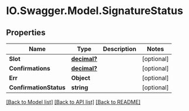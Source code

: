 # IO.Swagger.Model.SignatureStatus
## Properties

Name | Type | Description | Notes
------------ | ------------- | ------------- | -------------
**Slot** | [**decimal?**](BigDecimal.md) |  | [optional] 
**Confirmations** | [**decimal?**](BigDecimal.md) |  | [optional] 
**Err** | **Object** |  | [optional] 
**ConfirmationStatus** | **string** |  | [optional] 

[[Back to Model list]](../README.md#documentation-for-models) [[Back to API list]](../README.md#documentation-for-api-endpoints) [[Back to README]](../README.md)

